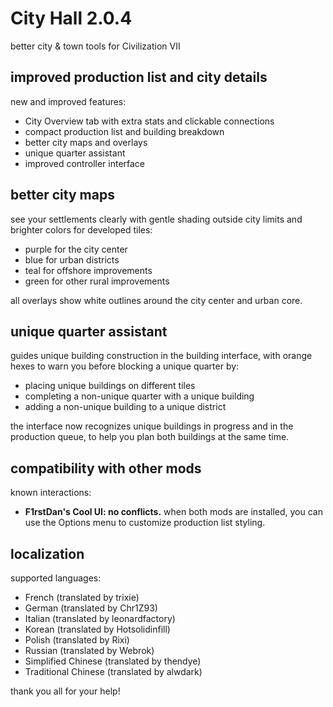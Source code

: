 # City Hall 2.0.4
better city & town tools for Civilization VII

## improved production list and city details
new and improved features:

- City Overview tab with extra stats and clickable connections
- compact production list and building breakdown
- better city maps and overlays
- unique quarter assistant
- improved controller interface

## better city maps
see your settlements clearly with gentle shading outside city limits and
brighter colors for developed tiles:

- purple for the city center
- blue for urban districts
- teal for offshore improvements
- green for other rural improvements

all overlays show white outlines around the city center and urban core.

## unique quarter assistant
guides unique building construction in the building interface, with
orange hexes to warn you before blocking a unique quarter by:

- placing unique buildings on different tiles
- completing a non-unique quarter with a unique building
- adding a non-unique building to a unique district

the interface now recognizes unique buildings in progress and in the
production queue, to help you plan both buildings at the same time.

## compatibility with other mods
known interactions:

- **F1rstDan's Cool UI: no conflicts.** when both mods are installed,
  you can use the Options menu to customize production list styling.

## localization
supported languages:

- French (translated by trixie)
- German (translated by Chr1Z93)
- Italian (translated by leonardfactory)
- Korean (translated by Hotsolidinfill)
- Polish (translated by Rixi)
- Russian (translated by Webrok)
- Simplified Chinese (translated by thendye)
- Traditional Chinese (translated by alwdark)

thank you all for your help!

